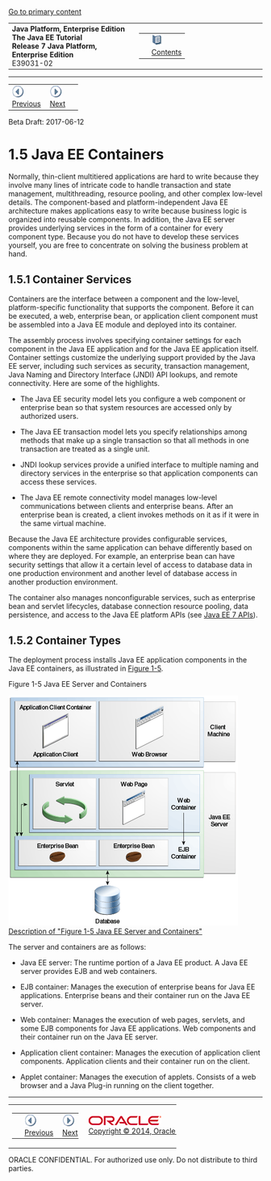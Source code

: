 [Go to primary content](#BEGIN)

<table>
<colgroup>
<col width="50%" />
<col width="50%" />
</colgroup>
<tbody>
<tr class="odd">
<td><strong>Java Platform, Enterprise Edition The Java EE Tutorial</strong><br />
<strong>Release 7 Java Platform, Enterprise Edition</strong><br />
E39031-02</td>
<td><table>
<tbody>
<tr class="odd">
<td> </td>
<td><a href="toc.md"><img src="img/toc.gif" alt="Go To Table Of Contents" /><br />
<span class="icon">Contents</span></a></td>
</tr>
</tbody>
</table></td>
</tr>
</tbody>
</table>

-----

<table>
<tbody>
<tr class="odd">
<td><a href="overview004.md"><img src="img/leftnav.gif" alt="Previous" /><br />
<span class="icon">Previous</span></a> </td>
<td><a href="overview006.md"><img src="img/rightnav.gif" alt="Next" /><br />
<span class="icon">Next</span></a></td>
<td> </td>
</tr>
</tbody>
</table>

Beta Draft: 2017-06-12

# 1.5 Java EE Containers

Normally, thin-client multitiered applications are hard to write because
they involve many lines of intricate code to handle transaction and
state management, multithreading, resource pooling, and other complex
low-level details. The component-based and platform-independent Java EE
architecture makes applications easy to write because business logic is
organized into reusable components. In addition, the Java EE server
provides underlying services in the form of a container for every
component type. Because you do not have to develop these services
yourself, you are free to concentrate on solving the business problem at
hand.

## 1.5.1 Container Services

Containers are the interface between a component and the low-level,
platform-specific functionality that supports the component. Before it
can be executed, a web, enterprise bean, or application client component
must be assembled into a Java EE module and deployed into its container.

The assembly process involves specifying container settings for each
component in the Java EE application and for the Java EE application
itself. Container settings customize the underlying support provided by
the Java EE server, including such services as security, transaction
management, Java Naming and Directory Interface (JNDI) API lookups, and
remote connectivity. Here are some of the highlights.

  - The Java EE security model lets you configure a web component or
    enterprise bean so that system resources are accessed only by
    authorized users.

  - The Java EE transaction model lets you specify relationships among
    methods that make up a single transaction so that all methods in one
    transaction are treated as a single unit.

  - JNDI lookup services provide a unified interface to multiple naming
    and directory services in the enterprise so that application
    components can access these services.

  - The Java EE remote connectivity model manages low-level
    communications between clients and enterprise beans. After an
    enterprise bean is created, a client invokes methods on it as if it
    were in the same virtual machine.

Because the Java EE architecture provides configurable services,
components within the same application can behave differently based on
where they are deployed. For example, an enterprise bean can have
security settings that allow it a certain level of access to database
data in one production environment and another level of database access
in another production environment.

The container also manages nonconfigurable services, such as enterprise
bean and servlet lifecycles, database connection resource pooling, data
persistence, and access to the Java EE platform APIs (see [Java EE 7
APIs](overview008.md#BNACJ)).

## 1.5.2 Container Types

The deployment process installs Java EE application components in the
Java EE containers, as illustrated in [Figure 1-5](#BNABR).

Figure 1-5 Java EE Server and Containers

![Description of Figure 1-5 follows](img/jeett_dt_005.png)  
[Description of "Figure 1-5 Java EE Server and
Containers"](img_text/jeett_dt_005.md)  
  

The server and containers are as follows:

  - Java EE server: The runtime portion of a Java EE product. A Java EE
    server provides EJB and web containers.

  - EJB container: Manages the execution of enterprise beans for Java EE
    applications. Enterprise beans and their container run on the Java
    EE server.

  - Web container: Manages the execution of web pages, servlets, and
    some EJB components for Java EE applications. Web components and
    their container run on the Java EE server.

  - Application client container: Manages the execution of application
    client components. Application clients and their container run on
    the client.

  - Applet container: Manages the execution of applets. Consists of a
    web browser and a Java Plug-in running on the client together.

-----

<table style="width:66%;">
<colgroup>
<col width="33%" />
<col width="0%" />
<col width="33%" />
</colgroup>
<tbody>
<tr class="odd">
<td><table style="width:96%;">
<colgroup>
<col width="0%" />
<col width="48%" />
<col width="48%" />
</colgroup>
<tbody>
<tr class="odd">
<td> </td>
<td><a href="overview004.md"><img src="img/leftnav.gif" alt="Previous" /><br />
<span class="icon">Previous</span></a> </td>
<td><a href="overview006.md"><img src="img/rightnav.gif" alt="Next" /><br />
<span class="icon">Next</span></a></td>
</tr>
</tbody>
</table></td>
<td><img src="img/oracle.gif" alt="Oracle Logo" class="copyrightlogo" /> <a href="../../dcommon/html/cpyr.md"><br />
<span class="copyrightlogo">Copyright © 2014, Oracle and/or its affiliates. All rights reserved.</span></a></td>
<td><table>
<tbody>
<tr class="odd">
<td> </td>
<td><a href="toc.md"><img src="img/toc.gif" alt="Go To Table Of Contents" /><br />
<span class="icon">Contents</span></a></td>
</tr>
</tbody>
</table></td>
</tr>
</tbody>
</table>

ORACLE CONFIDENTIAL. For authorized use only. Do not distribute to third parties.
